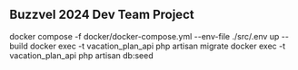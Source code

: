 ## Buzzvel 2024 Dev Team Project

docker compose -f docker/docker-compose.yml --env-file ./src/.env up --build
docker exec -t vacation_plan_api php artisan migrate
docker exec -t vacation_plan_api php artisan db:seed